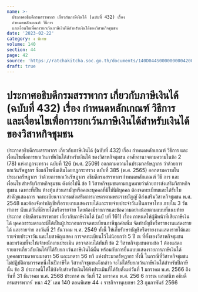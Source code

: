 ```yaml
---
name: >-
  ประกาศอธิบดีกรมสรรพากร เกี่ยวกับภาษีเงินได้ (ฉบับที่ 432) เรื่อง
  กำหนดหลักเกณฑ์ วิธีการ
  และเงื่อนไขเพื่อการยกเว้นภาษีเงินได้สำหรับเงินได้ของวิสาหกิจชุมชน
date: '2023-02-22'
category: ง พิเศษ
volume: 140
section: 44
page: 42
source: 'https://ratchakitcha.soc.go.th/documents/140D044S0000000004200.pdf'
draft: true
---
```


# ประกาศอธิบดีกรมสรรพากร เกี่ยวกับภาษีเงินได้ (ฉบับที่ 432) เรื่อง กำหนดหลักเกณฑ์ วิธีการ และเงื่อนไขเพื่อการยกเว้นภาษีเงินได้สำหรับเงินได้ของวิสาหกิจชุมชน

ประกาศอธิบดีกรมสรรพากร เกี่ยวกับภาษีเงินได้ (ฉบับที่ 432) เรื่อง กำหนดหลักเกณฑ์ วิธีการ และเงื่อนไขเพื่อการยกเว้นภาษีเงินได้สำหรับเงินได้ ของวิสาหกิจชุมชน อาศัยอานาจตามความในข้อ 2 (78) แห่งกฎกระทรวง ฉบับที่ 126 (พ.ศ. 2509) ออกตามความในประมวลรัษฎากร ว่าด้วยการยกเว้นรัษฎากร ซึ่งแก้ไขเพิ่มเติมโดยกฎกระทรวง ฉบับที่ 385 (พ.ศ. 2565) ออกตามความในประมวลรัษฎากร ว่าด้วยการยกเว้นรัษฎากร อธิบดีกรมสรรพากรกำหนดหลักเกณฑ์ วิธี การ และเงื่อนไข สำหรับวิสาหกิจชุมชน ดังต่อไปนี้ ข้อ 1 วิสาหกิจชุมชนตามกฎหมายว่าด้วยการส่งเสริมวิสาหกิจชุมชน เฉพาะที่เป็น ห้างหุ้นส่วนสามัญหรือคณะบุคคลที่มิใช่นิติบุคคล ต้องจดทะเบียนและได้รับใบสำคัญแสดงการ จดทะเบียนจากกรมส่งเสริมการเกษตรตามพระราชบัญญั ติส่งเสริมวิสาหกิจชุมชน พ.ศ. 2548 และต้องจัดทำบัญชีหรือรายงานแสดงรายได้และรายจ่ายประจำวันเป็นภาษาไทย ภายใน 3 วันทำการ นับแต่วันที่มีรายได้หรือรายจ่าย โดยต้องมีรายการและข้อความอย่างน้อยตามแบบที่แนบท้ายประกาศ อธิบดีกรมสรรพากร เกี่ยวกับภาษีเงินได้ (ฉบั บที่ 161) เรื่อง กาหนดให้ผู้มีหน้าที่เสียภาษีเงินได้ บุคคลธรรมดาและมิได้เป็นผู้ประกอบการจดทะเบียนภาษีมูลค่าเพิ่ม จัดทำบัญชีหรือรายงานแสดงรายได้ และรายจ่าย ลงวันที่ 21 ธันวาคม พ.ศ. 2549 ทั้งนี้ ให้เก็บรักษาบัญชีหรือรายงานแสดงรายได้และรายจ่ายประจาวัน และใบสาคัญแสดง การจดทะเบียนไว้ไม่น้อยกว่า 5 ปี ณ ที่ตั้งของวิสาหกิจชุมชน และพร้อมที่จะให้เจ้าพนักงานประเมิน ตรวจสอบได้ทันที ข้อ 2 วิสาหกิจชุมชนตามข้อ 1 ต้องแสดงรายการเกี่ยวกับเงินได้ที่ได้รับยก เว้นภาษีเงินได้นั้น พร้อมกับการยื่นแบบแสดงรายการภาษีเงินได้บุคคลธรรมดาตามมาตรา 56 และมาตรา 56 ทวิ แห่งประมวลรัษฎากร ทั้งนี้ ในกรณีที่วิสาหกิจชุมชนไม่ปฏิบัติตามวรรคหนึ่งในปีภาษีใด วิสาหกิจชุมชนดังกล่าว จะไม่ได้รับยกเว้นภาษีเงินได้สำหรับปีภาษีนั้น ข้อ 3 ประกาศนี้ให้ใช้บังคับสำหรับเงินได้พึงประเมินที่ได้รับตั้งแต่วันที่ 1 มกราคม พ.ศ. 2566 ถึงวันที่ 31 ธันวาคม พ.ศ. 2568 ประกาศ ณ วันที่ 12 มกราคม พ.ศ. 256 6 ลวรณ แสงสนิท อธิบดีกรมสรรพากร ้ หนา 42 ่ เลม 140 ตอนพิเศษ 44 ง ราชกิจจานุเบกษา 23 กุมภาพันธ์ 2566
